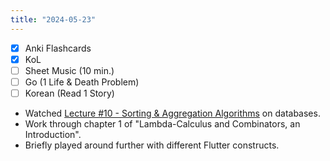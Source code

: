 ```yaml
---
title: "2024-05-23"
---
```


- [x] Anki Flashcards
- [x] KoL
- [ ] Sheet Music (10 min.)
- [ ] Go (1 Life & Death Problem)
- [ ] Korean (Read 1 Story)

* Watched [Lecture #10 - Sorting & Aggregation Algorithms](https://www.youtube.com/watch?v=CMzf9Az1vl4) on databases.
* Work through chapter 1 of "Lambda-Calculus and Combinators, an Introduction".
* Briefly played around further with different Flutter constructs.